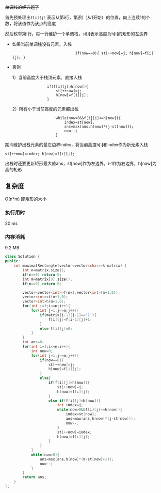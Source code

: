 ~~单调栈的经典题了~~

首先预处理出`f[i][j]` 表示从第i行，第j列（从1开始）的位置，向上连续1的个数，将该值作为该点的高度

然后枚举第i行，每一行维护一个单调栈，st[i]表示高度为h[i]的矩形的左边界

* 如果当前单调栈没有元素，入栈

  `								if(now==0){
  	st[++now]=j;
  	h[now]=f[i][j];
  }`

* 否则

  1）当前高度大于栈顶元素，直接入栈

                      if(f[i][j]>h[now]){
                          st[++now]=j;
                          h[now]=f[i][j];
                      }
  2）所有小于当前高度的元素都出栈

                          while(now>0&&f[i][j]<=h[now]){
                              index=st[now];
                              ans=max(ans,h[now]*(j-st[now]));
                              now--;
                          }

期间维护出栈元素的最左边界index，将当前高度h[i]和index作为新元素入栈

`st[++now]=index;
h[now]=f[i][j];`

出栈时还要更新矩形最大值ans，st[now]作为左边界，i-1作为右边界，h[now]为高的矩形



## 复杂度

O(n*m)  即矩形的大小

### 执行用时

20 ms

### 内存消耗

9.2 MB 



```C++
class Solution {
public:
    int maximalRectangle(vector<vector<char>>& matrix) {
        int n=matrix.size();
        if(n==0) return 0;
        int m=matrix[0].size();
        if(m==0) return 0;

        vector<vector<int>>f(n+1,vector<int>(m+1,0));
        vector<int>st(m+1,0);
        vector<int>h(m+1,0);
        for(int i=1;i<=n;i++){
            for(int j=1;j<=m;j++){
                if(matrix[i-1][j-1]=='1'){
                    f[i][j]=f[i-1][j]+1;
                }
                else f[i][j]=0;
            }
        }
        int ans=0;
        for(int i=1;i<=n;i++){
            int now=0;
            for(int j=1;j<=m;j++){
                if(now==0){
                    st[++now]=j;
                    h[now]=f[i][j];
                }
                else{
                    if(f[i][j]>h[now]){
                        st[++now]=j;
                        h[now]=f[i][j];
                    }
                    else if(f[i][j]<h[now]){
                        int index=j;
                        while(now>0&&f[i][j]<=h[now]){
                            index=st[now];
                            ans=max(ans,h[now]*(j-st[now]));
                            now--;
                        }
                        st[++now]=index;
                        h[now]=f[i][j];
                    }
                }
            }
            while(now>0){
                ans=max(ans,h[now]*(m-st[now]+1));
                now--;
            }
        }
        return ans;
    }
};
```

